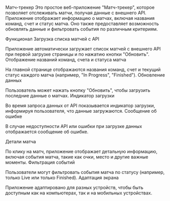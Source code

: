 Матч-трекер
Это простое веб-приложение "Матч-трекер", которое позволяет отслеживать матчи, получая данные с внешнего API. Приложение отображает информацию о матчах, включая названия команд, счет и статус матча. Оно также предоставляет возможность обновлять данные и фильтровать события по различным критериям.

Функционал
Загрузка списка матчей с API

Приложение автоматически загружает список матчей с внешнего API при первой загрузке страницы и по нажатию кнопки "Обновить".
Отображение названий команд, счета и статуса матча

На главной странице отображаются названия команд, счет и текущий статус каждого матча (например, "In Progress", "Finished").
Обновление данных

Пользователь может нажать кнопку "Обновить", чтобы загрузить последние данные о матчах.
Индикатор загрузки

Во время запроса данных от API показывается индикатор загрузки, информируя пользователя, что данные загружаются.
Сообщение об ошибке

В случае недоступности API или ошибки при загрузке данных отображается сообщение об ошибке.

Детали матча

По клику на матч, приложение отображает детальную информацию, включая события матча, такие как очки, место и другие важные моменты.
Фильтрация событий

Пользователи могут фильтровать события матча по статусу (например, только Live или только Finished).
Адаптация экрана

Приложение адаптировано для разных устройств, чтобы быть доступным как на компьютерах, так и на мобильных устройствах.

